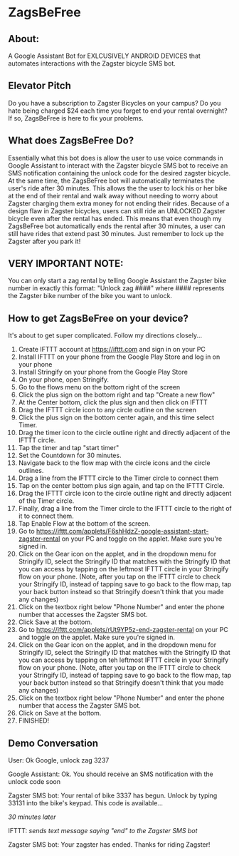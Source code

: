 # ZagsBeFree
## About:
A Google Assistant Bot for EXLCUSIVELY ANDROID DEVICES that automates interactions with the Zagster bicycle SMS bot.

## Elevator Pitch
  Do you have a subscription to Zagster Bicycles on your campus? Do you hate being charged $24 each time you forget to end your rental overnight? If so, ZagsBeFree is here to fix your problems.
  
## What does ZagsBeFree Do?
  Essentially what this bot does is allow the user to use voice commands in Google Assistant to interact with the Zagster bicycle SMS 
bot to receive an SMS notification containing the unlock code for the desired zagster bicycle. At the same time, the ZagsBeFree bot will automatically terminates the user's ride after 30 minutes. This allows the the user to lock his or her bike at the end of their rental and walk away without needing to worry about Zagster charging them extra money for not ending their rides. Because of a design flaw in Zagster bicycles, users can still ride an UNLOCKED Zagster bicycle even after the rental has ended. This means that even though my ZagsBeFree bot automatically ends the rental after 30 minutes, a user can still have rides that extend past 30 minutes. Just remember to lock up the Zagster after you park it!  

## VERY IMPORTANT NOTE:
You can only start a zag rental by telling Google Assistant the Zagster bike number in exactly this format: "Unlock zag ####" where #### represents the Zagster bike number of the bike you want to unlock. 

## How to get ZagsBeFree on your device?
It's about to get super complicated. Follow my directions closely...
1. Create IFTTT account at https://ifttt.com and sign in on your PC
2. Install IFTTT on your phone from the Google Play Store and log in on your phone
3. Install Stringify on your phone from the Google Play Store
4. On your phone, open Stringify.
5. Go to the flows menu on the bottom right of the screen
6. Click the plus sign on the bottom right and tap "Create a new flow"
7. At the Center bottom, click the plus sign and then click on IFTTT
8. Drag the IFTTT circle icon to any circle outline on the screen
9. Click the plus sign on the bottom center again, and this time select Timer.
10. Drag the timer icon to the circle outline right and directly adjacent of the IFTTT circle. 
11. Tap the timer and tap "start timer"
12. Set the Countdown for 30 minutes.
13. Navigate back to the flow map with the circle icons and the circle outlines. 
14. Drag a line from the IFTTT circle to the Timer circle to connect them
15. Tap on the center bottom plus sign again, and tap on the IFTTT Circle. 
16. Drag the IFTTT circle icon to the circle outline right and directly adjacent of the Timer circle.
17. Finally, drag a line from the Timer circle to the IFTTT circle to the right of it to connect them.
18. Tap Enable Flow at the bottom of the screen. 
19. Go to https://ifttt.com/applets/F6shHdzZ-google-assistant-start-zagster-rental on your PC and toggle on the applet. Make sure you're         signed in.
20. Click on the Gear icon on the applet, and in the dropdown menu for Stringify ID, select the Stringify ID that matches with the            Stringify ID that you can access by tapping on the leftmost IFTTT circle in your Stringify flow on your phone. (Note, after you tap       on the IFTTT circle to check your Stringify ID, instead of tapping save to go back to the flow map, tap your back button instead          so that Stringify doesn't think that you made any changes) 
21. Click on the textbox right below "Phone Number" and enter the phone number that accesses the Zagster SMS bot. 
22. Click Save at the bottom.
23. Go to https://ifttt.com/applets/rUt9YP5z-end-zagster-rental on your PC and toggle on the applet. Make sure you're signed in. 
24. Click on the Gear icon on the applet, and in the dropdown menu for Stringify ID, select the Stringify ID that matches with the            Stringify ID that you can access by tapping on teh leftmost IFTTT circle in your Stringify flow on your phone. (Note, after you tap
      on the IFTTT circle to check your Stringify ID, instead of tapping save to go back to the flow map, tap your back button instead
        so that Stringify doesn't think that you made any changes)
25. Click on the textbox right below "Phone Number" and enter the phone number that access the Zagster SMS bot.
26. Click on Save at the bottom.
27. FINISHED!

## Demo Conversation
User: Ok Google, unlock zag 3237

Google Assistant: Ok. You should receive an SMS notification with the unlock code soon

Zagster SMS bot: Your rental of bike 3337 has begun. Unlock by typing 33131 into the bike's keypad. This code is available...

*30 minutes later*

IFTTT: *sends text message saying "end" to the Zagster SMS bot*

Zagster SMS bot: Your zagster has ended. Thanks for riding Zagster!

